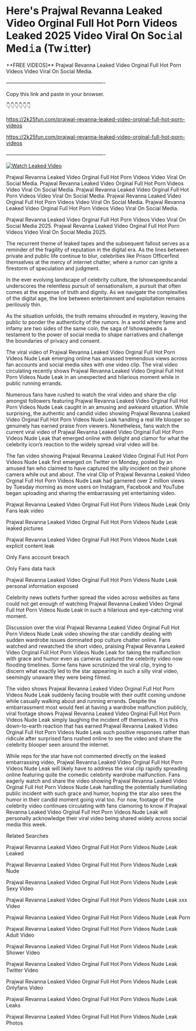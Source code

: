 # Here's Prajwal Revanna Leaked Video Orginal Full Hot Porn Videos Leaked 2025 Video Viral On Soc𝚒al Med𝚒a (Tw𝚒tter)

++FREE VIDEOS]** Prajwal Revanna Leaked Video Orginal Full Hot Porn Videos Video Viral On Social Media.

———————————————————-

Copy this link and paste in your browser.

👇👇👇👇👇👇

https://2k25fun.com/prajwal-revanna-leaked-video-orginal-full-hot-porn-videos

https://2k25fun.com/prajwal-revanna-leaked-video-orginal-full-hot-porn-videos

———————————————————-

[![Watch Leaked Video](https://miro.medium.com/v2/resize:fit:828/format:webp/1*cilzJN44JGOrTw9NJCrNHA.gif "Watch Leaked Video")](https://2k25fun.com/prajwal-revanna-leaked-video-orginal-full-hot-porn-videos)

Prajwal Revanna Leaked Video Orginal Full Hot Porn Videos Video Viral On Social Media. Prajwal Revanna Leaked Video Orginal Full Hot Porn Videos Video Viral On Social Media. Prajwal Revanna Leaked Video Orginal Full Hot Porn Videos Video Viral On Social Media. Prajwal Revanna Leaked Video Orginal Full Hot Porn Videos Video Viral On Social Media. Prajwal Revanna Leaked Video Orginal Full Hot Porn Videos Video Viral On Social Media.

Prajwal Revanna Leaked Video Orginal Full Hot Porn Videos Video Viral On Social Media 2025. Prajwal Revanna Leaked Video Orginal Full Hot Porn Videos Video Viral On Social Media 2025.

The recurrent theme of leaked tapes and the subsequent fallout serves as a reminder of the fragility of reputation in the digital era. As the lines between private and public life continue to blur, celebrities like Prison Officerfind themselves at the mercy of internet chatter, where a rumor can ignite a firestorm of speculation and judgment.

In the ever evolving landscape of celebrity culture, the Ishowspeedscandal underscores the relentless pursuit of sensationalism, a pursuit that often comes at the expense of truth and dignity. As we navigate the complexities of the digital age, the line between entertainment and exploitation remains perilously thin.

As the situation unfolds, the truth remains shrouded in mystery, leaving the public to ponder the authenticity of the rumors. In a world where fame and infamy are two sides of the same coin, the saga of Ishowspeedis a testament to the power of social media to shape narratives and challenge the boundaries of privacy and consent.

The viral video of Prajwal Revanna Leaked Video Orginal Full Hot Porn Videos Nude Leak emerging online has amassed tremendous views across fan accounts and social media sites with one video clip. The viral video circulating recently shows Prajwal Revanna Leaked Video Orginal Full Hot Porn Videos Nude Leak in an unexpected and hilarious moment while in public running errands.

Numerous fans have rushed to watch the viral video and share the clip amongst followers featuring Prajwal Revanna Leaked Video Orginal Full Hot Porn Videos Nude Leak caught in an amusing and awkward situation. While surprising, the authentic and candid video showing Prajwal Revanna Leaked Video Orginal Full Hot Porn Videos Nude Leak handling a real life blooper so genuinely has earned praise from viewers. Nonetheless, fans watch the current viral video of Prajwal Revanna Leaked Video Orginal Full Hot Porn Videos Nude Leak that emerged online with delight and clamor for what the celebrity icon’s reaction to the widely spread viral video will be.

The fan video showing Prajwal Revanna Leaked Video Orginal Full Hot Porn Videos Nude Leak first emerged on Twitter on Monday, posted by an amused fan who claimed to have captured the silly incident on their phone camera while out and about. The viral Clip of Prajwal Revanna Leaked Video Orginal Full Hot Porn Videos Nude Leak had garnered over 2 million views by Tuesday morning as more users on Instagram, Facebook and YouTube began uploading and sharing the embarrassing yet entertaining video.

Prajwal Revanna Leaked Video Orginal Full Hot Porn Videos Nude Leak Only Fans leak video

Prajwal Revanna Leaked Video Orginal Full Hot Porn Videos Nude Leak leaked pictures

Prajwal Revanna Leaked Video Orginal Full Hot Porn Videos Nude Leak explicit content leak

Only Fans account breach

Only Fans data hack

Prajwal Revanna Leaked Video Orginal Full Hot Porn Videos Nude Leak personal information exposed

Celebrity news outlets further spread the video across websites as fans could not get enough of watching Prajwal Revanna Leaked Video Orginal Full Hot Porn Videos Nude Leak in such a hilarious and eye-catching viral moment.

Discussion over the viral Prajwal Revanna Leaked Video Orginal Full Hot Porn Videos Nude Leak video showing the star candidly dealing with sudden wardrobe issues dominated pop culture chatter online. Fans watched and rewatched the short video, praising Prajwal Revanna Leaked Video Orginal Full Hot Porn Videos Nude Leak for taking the malfunction with grace and humor even as cameras captured the celebrity video now flooding timelines. Some fans have scrutinized the viral clip, trying to discern what exactly led to the star appearing in such a silly viral video, seemingly unaware they were being filmed.

The video shows Prajwal Revanna Leaked Video Orginal Full Hot Porn Videos Nude Leak suddenly facing trouble with their outfit coming undone while casually walking about and running errands. Despite the embarrassment most would feel at having a wardrobe malfunction publicly, viral footage shows Prajwal Revanna Leaked Video Orginal Full Hot Porn Videos Nude Leak simply laughing the incident off themselves. It is this down-to-earth reaction that has earned Prajwal Revanna Leaked Video Orginal Full Hot Porn Videos Nude Leak such positive responses rather than ridicule after surprised fans rushed online to see the video and share the celebrity blooper seen around the internet.

While reps for the star have not commented directly on the leaked embarrassing video, Prajwal Revanna Leaked Video Orginal Full Hot Porn Videos Nude Leak will likely have to address the viral clip rapidly spreading online featuring quite the comedic celebrity wardrobe malfunction. Fans eagerly watch and share the video showing Prajwal Revanna Leaked Video Orginal Full Hot Porn Videos Nude Leak handling the potentially humiliating public incident with such grace and humor, hoping the star also sees the humor in their candid moment going viral too. For now, footage of the celebrity video continues circulating with fans clamoring to know if Prajwal Revanna Leaked Video Orginal Full Hot Porn Videos Nude Leak will personally acknowledge their viral video being shared widely across social media this week.

Related Searches

Prajwal Revanna Leaked Video Orginal Full Hot Porn Videos Nude Leak Leaked

Prajwal Revanna Leaked Video Orginal Full Hot Porn Videos Nude Leak Nude

Prajwal Revanna Leaked Video Orginal Full Hot Porn Videos Nude Leak Sexy Video

Prajwal Revanna Leaked Video Orginal Full Hot Porn Videos Nude Leak xxx Video

Prajwal Revanna Leaked Video Orginal Full Hot Porn Videos Nude Leak Porn

Prajwal Revanna Leaked Video Orginal Full Hot Porn Videos Nude Leak Adult Video

Prajwal Revanna Leaked Video Orginal Full Hot Porn Videos Nude Leak Shower Video

Prajwal Revanna Leaked Video Orginal Full Hot Porn Videos Nude Leak Twitter Video

Prajwal Revanna Leaked Video Orginal Full Hot Porn Videos Nude Leak Onlyfans Video

Prajwal Revanna Leaked Video Orginal Full Hot Porn Videos Nude Leak Leaks

Prajwal Revanna Leaked Video Orginal Full Hot Porn Videos Nude Leak Photos